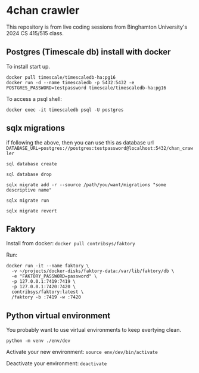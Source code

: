 # 4chan crawler

This repository is from live coding sessions from Binghamton University's 2024 CS 415/515 class.

## Postgres (Timescale db) install with docker

To install start up.

```
docker pull timescale/timescaledb-ha:pg16
docker run -d --name timescaledb -p 5432:5432 -e POSTGRES_PASSWORD=testpassword timescale/timescaledb-ha:pg16
```

To access a psql shell:

`docker exec -it timescaledb psql -U postgres`

## sqlx migrations
if following the above, then you can use this as database url `DATABASE_URL=postgres://postgres:testpassword@localhost:5432/chan_crawler`

`sql database create`

`sql database drop`

`sqlx migrate add -r --source /path/you/want/migrations "some descriptive name"`

`sqlx migrate run`

`sqlx migrate revert`

## Faktory

Install from docker: `docker pull contribsys/faktory`

Run:

```
docker run -it --name faktory \
  -v ~/projects/docker-disks/faktory-data:/var/lib/faktory/db \
  -e "FAKTORY_PASSWORD=password" \
  -p 127.0.0.1:7419:7419 \
  -p 127.0.0.1:7420:7420 \
  contribsys/faktory:latest \
  /faktory -b :7419 -w :7420
  ```

  ## Python virtual environment

  You probably want to use virtual environments to keep evertying clean.

  `python -m venv ./env/dev`

  Activate your new environment: `source env/dev/bin/activate`

  Deactivate your environment: `deactivate`

  





